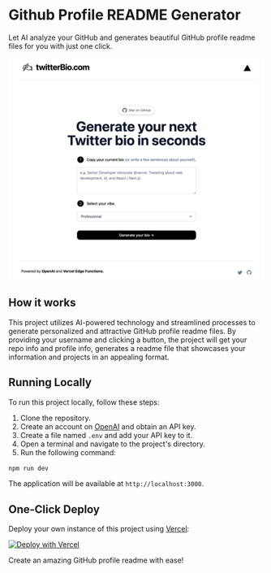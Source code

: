 # Github Profile README Generator

Let AI analyze your GitHub and generates beautiful GitHub profile readme files for you with just one click.

[![GitHub Profile Readme Generator](./public/screenshot.png)](https://www.readmegenerator.io)

## How it works

This project utilizes AI-powered technology and streamlined processes to generate personalized and attractive GitHub profile readme files. By providing your username and clicking a button, the project will get your repo info and profile info, generates a readme file that showcases your information and projects in an appealing format.

## Running Locally

To run this project locally, follow these steps:

1. Clone the repository.
2. Create an account on [OpenAI](https://beta.openai.com/account/api-keys) and obtain an API key.
3. Create a file named `.env` and add your API key to it.
4. Open a terminal and navigate to the project's directory.
5. Run the following command:

```bash
npm run dev
```

The application will be available at `http://localhost:3000`.

## One-Click Deploy

Deploy your own instance of this project using [Vercel](https://vercel.com?utm_source=github&utm_medium=readme&utm_campaign=vercel-examples):

[![Deploy with Vercel](https://vercel.com/button)](https://vercel.com/new/clone?repository-url=https://github.com/Nutlope/readmegenerator&env=OPENAI_API_KEY&project-name=readme-generator&repo-name=readmegenerator)

Create an amazing GitHub profile readme with ease!
